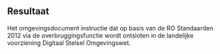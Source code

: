 ## Resultaat

Het omgevingsdocument instructie dat op basis van de RO Standaarden 2012 via de overbruggingsfunctie wordt ontsloten in de landelijke voorziening Digitaal Stelsel Omgevingswet.

